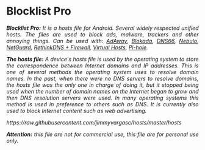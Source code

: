 # Blocklist Pro
<div align="justify">
  <p><i><b>Blocklist Pro:</b>
It is a hosts file for Android.
Several widely respected unified hosts.
   The files are used to block ads, malware,
   trackers and other annoying things. Can be used with:
   <a href="https://adaway.org/">AdAway</a>,
   <a href="https://blokada.org/?lang=es">Blokada</a>,
   <a href="https://github.com/julian-klode/dns66">DNS66</a>,
   <a href="https://github.com/Ch4t4r/Nebulo">Nebulo</a>,
   <a href="https://netguard.me/">NetGuard</a>,
   <a href="https://github.com/celzero/rethink-app">RethinkDNS + Firewall</a>,
   <a href="https://play.google.com/store/apps/details?id=com.github.xfalcon.vhosts">Virtual Hosts</a>,
   <a href="https://pi-hole.net/">Pi-hole</a>.</i></p>
   <p><i><b>The hosts file:</b>
A device's hosts file is used by the operating
system to store the correspondence between Internet
domains and IP addresses.  This is one of several
methods the operating system uses to resolve domain 
names. In the past, when there were no DNS servers
to resolve domains, the hosts file was the only one
in charge of doing it, but it stopped being used
when the number of domain names on the Internet
began to grow and then DNS resolution servers
were used.  In many operating systems this method
is used in preference to others such as DNS.
It is currently also used to block Internet content
such as web advertising.
<p>https://raw.githubusercontent.com/jimmyvargasc/hosts/master/hosts</p></i></p>
  <p><i><b>Attention:</b> this file are not for commercial
use, this file are for personal use only.
    </i></p>
</div>
